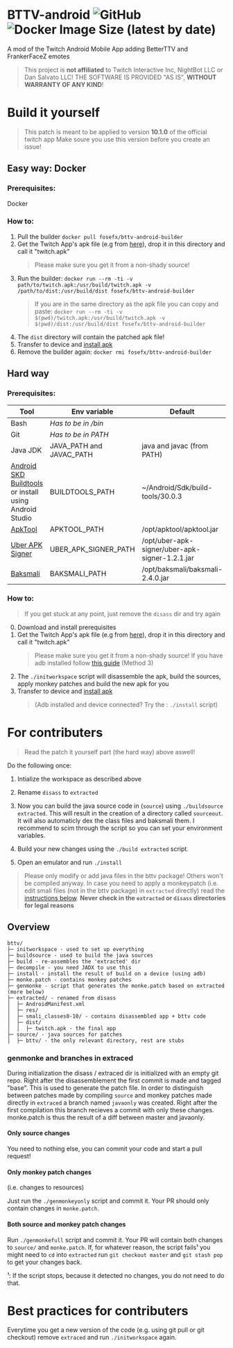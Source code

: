 # BTTV-android ![GitHub](https://img.shields.io/github/license/bttv-android/bttv?style=flat-square) ![Docker Image Size (latest by date)](https://img.shields.io/docker/image-size/fosefx/bttv-android-builder?label=bttv-android-builder&logo=docker&style=flat-square)

A mod of the Twitch Android Mobile App adding BetterTTV and FrankerFaceZ emotes

> This project is **not affiliated** to Twitch Interactive Inc, NightBot LLC or Dan Salvato LLC!
> THE SOFTWARE IS PROVIDED "AS IS", **WITHOUT WARRANTY OF ANY KIND**!

# Build it yourself

> This patch is meant to be applied to version **10.1.0** of the official twitch app
> Make soure you use this version before you create an issue!

## Easy way: Docker

### Prerequisites:

Docker

### How to:

1. Pull the builder `docker pull fosefx/bttv-android-builder`
2. Get the Twitch App's apk file (e.g from [here][evozi]), drop it in this directory and call it "twitch.apk"
   > Please make sure you get it from a non-shady source!
3. Run the builder: `docker run --rm -ti -v path/to/twitch.apk:/usr/build/twitch.apk -v /path/to/dist:/usr/build/dist fosefx/bttv-android-builder`
   > If you are in the same directory as the apk file you can copy and paste: `docker run --rm -ti -v $(pwd)/twitch.apk:/usr/build/twitch.apk -v $(pwd)/dist:/usr/build/dist fosefx/bttv-android-builder`
4. The `dist` directory will contain the patched apk file!
5. Transfer to device and [install apk](https://www.wikihow.com/Install-APK-Files-from-a-PC-on-Android)
6. Remove the builder again: `docker rmi fosefx/bttv-android-builder`

## Hard way

### Prerequisites:

| Tool                                                                 | Env variable             | Default                                        |
| -------------------------------------------------------------------- | ------------------------ | ---------------------------------------------- |
| Bash                                                                 | _Has to be in /bin_      |                                                |
| Git                                                                  | _Has to be in PATH_      |                                                |
| Java JDK                                                             | JAVA_PATH and JAVAC_PATH | java and javac (from PATH)                     |
| [Android SKD Buildtools][buildtools] or install using Android Studio | BUILDTOOLS_PATH          | ~/Android/Sdk/build-tools/30.0.3               |
| [ApkTool][apktool]                                                   | APKTOOL_PATH             | /opt/apktool/apktool.jar                       |
| [Uber APK Signer][uber]                                              | UBER_APK_SIGNER_PATH     | /opt/uber-apk-signer/uber-apk-signer-1.2.1.jar |
| [Baksmali][baksmali]                                                 | BAKSMALI_PATH            | /opt/baksmali/baksmali-2.4.0.jar               |

### How to:

> If you get stuck at any point, just remove the `disass` dir and try again

0. Download and install prerequisites
1. Get the Twitch App's apk file (e.g from [here][evozi]), drop it in this directory and call it "twitch.apk"
   > Please make sure you get it from a non-shady source!
   > If you have adb installed follow [this guide][adb-apk] (Method 3)
2. The `./initworkspace` script will disassemble the apk, build the sources, apply monkey patches and build the new apk for you
3. Transfer to device and [install apk](https://www.wikihow.com/Install-APK-Files-from-a-PC-on-Android)
   > (Adb installed and device connected? Try the : `./install` script)

# For contributers

> Read the patch it yourself part (the hard way) above aswell!

Do the following once:

1. Intialize the workspace as described above
2. Rename `disass` to `extracted`

3. Now you can build the java source code in (`source`) using `./buildsource extracted`.
   This will result in the creation of a directory called `sourceout`.
   It will also automaticly dex the class files and baksmali them.
   I recommend to scim through the script so you can set your environment variables.
4. Build your new changes using the `./build extracted` script.
5. Open an emulator and run `./install`

> Please only modify or add java files in the bttv package! Others won't be compiled anyway.
> In case you need to apply a monkeypatch (i.e. edit smali files (not in the bttv package) in `extracted` directly) read the [instructions below](#genmonke-and-branches-in-extraced).
> **Never check in the `extracted` or `disass` directories for legal reasons**

## Overview

```
bttv/
├─ initworkspace - used to set up everything
├─ buildsource - used to build the java sources
├─ build - re-assembles the 'extracted' dir
├─ decompile - you need JADX to use this
├─ install - install the result of build on a device (using adb)
├─ monke.patch - contains monkey patches
├─ genmonke - script that generates the monke.patch based on extracted (more below)
├─ extracted/ - renamed from disass
│  ├─ AndroidManifest.xml
│  ├─ res/
│  ├─ smali_classes0-10/ - contains disassembled app + bttv code
│  ├─ dist/
│  │  ├─ twitch.apk - the final app
├─ source/ - java sources for patches
│  ├─ bttv/ - the only relevant directory, rest are stubs

```

### genmonke and branches in extraced

During initialization the disass / extraced dir is initialized with an empty git repo.
Right after the disassemblement the first commit is made and tagged "base".
This is used to generate the patch file.
In order to distinguish between patches made by compiling `source` and monkey patches made directly in `extraced`
a branch named `javaonly` was created. Right after the first compilation this branch recieves a commit with only these changes.
monke.patch is thus the result of a diff between master and javaonly.

#### Only source changes

You need to nothing else, you can commit your code and start a pull request!

#### Only monkey patch changes

(i.e. changes to resources)

Just run the `./genmonkeyonly` script and commit it. Your PR should only contain changes in `monke.patch`.

#### Both source and monkey patch changes

Run `./genmonkefull` script and commit it. Your PR will contain both changes to `source/` and `monke.patch`.
If, for whatever reason, the script fails¹ you might need to `cd` into `extracted` run `git checkout master` and `git stash pop` to get your changes back.

¹: If the script stops, because it detected no changes, you do not need to do that.

# Best practices for contributers

Everytime you get a new version of the code (e.g. using git pull or git checkout) remove `extraced` and run `./initworkspace` again.

[baksmali]: https://github.com/JesusFreke/smali
[uber]: https://github.com/patrickfav/uber-apk-signer/releases/latest
[apktool]: https://ibotpeaches.github.io/Apktool/
[buildtools]: ttps://androidsdkmanager.azurewebsites.net/Buildtools
[evozi]: https://apps.evozi.com/apk-downloader/?id=tv.twitch.android.app
[adb-apk]: https://beebom.com/how-extract-apk-android-app/
